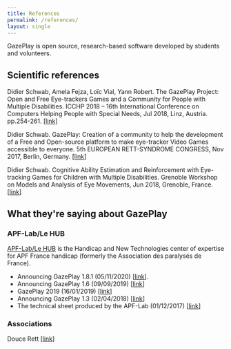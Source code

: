 ```yaml
---
title: References
permalink: /references/
layout: single
---
```


GazePlay is open source, research-based software developed by students and volunteers.

## Scientific references

Didier Schwab, Amela Fejza, Loïc Vial, Yann Robert.
The GazePlay Project: Open and Free Eye-trackers Games and a Community for People with Multiple Disabilities.
ICCHP 2018 – 16th International Conference on Computers Helping People with Special Needs, Jul 2018, Linz, Austria. pp.254-261.
[[link](https://hal.archives-ouvertes.fr/hal-01804271)]

Didier Schwab.
GazePlay: Creation of a community to help the development of a Free and Open-source platform to make eye-tracker Video Games accessible to everyone.
5th EUROPEAN RETT-SYNDROME CONGRESS, Nov 2017, Berlin, Germany.
[[link](https://hal.archives-ouvertes.fr/hal-01630628)]

Didier Schwab.
Cognitive Ability Estimation and Reinforcement with Eye-tracking Games for Children with Multiple Disabilities.
Grenoble Workshop on Models and Analysis of Eye Movements, Jun 2018, Grenoble, France.
[[link](https://hal.archives-ouvertes.fr/hal-01806290)]

## What they're saying about GazePlay

### APF-Lab/Le HUB

[APF-Lab/Le HUB](https://lehub.apflab.org/) is the Handicap and New Technologies center of expertise for APF France handicap (formerly the Association des paralysés de France).

* Announcing GazePlay 1.8.1 (05/11/2020) [[link](http://rnt.eklablog.com/gazeplay-nouvelle-version-1-8-1-a204089012?fbclid=IwAR3_jHMXBbp6KaeccHfbBFLlDuPI5E79YuEfQmtPSrxwZOVOHqBdobEShsg)].
* Announcing GazePlay 1.6 (09/09/2019) [[link](https://lehub.apflab.org/gazeplay-nouvelle-version-avec-19-nouveaux-jeux/?fbclid=IwAR0ArX9iFD0xKGM1r1aLEHTF9LXDm4MElDX4nbyKTnj_5Lh9lMGPWpX4RXY)]
* GazePlay 2019 (16/01/2019) [[link](http://rnt.eklablog.com/gazeplay-2019-a158370272)]
* Announcing GazePlay 1.3 (02/04/2018) [[link](http://c-rnt.apf.asso.fr/2018/04/02/gazeplay-1-3-mise-a-jour-et-nouveaux-jeux/)]
* The technical sheet produced by the APF-Lab (01/12/2017) [[link](http://documentation.apflab.org/crnt/api/article/article-display.php?r=04245gazeplay)]

### Associations

Douce Rett [[link](https://doucesrett.wordpress.com/2019/01/21/gazeplay-2019/)]
